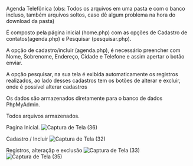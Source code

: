 
Agenda Telefônica
(obs: Todos os arquivos em uma pasta e com o banco incluso, também arquivos soltos, caso dê algum problema na hora do download da pasta)

É composto pela página inicial (home.php) com as opções de Cadastro de contatos(agenda.php) e Pesquisar (pesquisar.php).

A opção de cadastro/incluir (agenda.php), é necessário preencher com Nome, Sobrenome, Endereço, Cidade e Telefone e assim apertar o botão enviar.

A opção pesquisar, na sua tela é exibida automaticamente os registros realizados, ao lado desses cadastros tem os botões de alterar e excluir, onde é possível alterar cadastros

Os dados são armazenados diretamente para o banco de dados PhpMyAdmin.

Todos arquivos armazenados.

Pagina Inicial.
![Captura de Tela (36)](https://user-images.githubusercontent.com/70534830/126717404-2be2508c-dddf-4f96-aa38-0ba947abb67b.png)

Cadastro / Incluir
![Captura de Tela (32)](https://user-images.githubusercontent.com/70534830/126717597-61a51bea-83ed-4def-9cf0-f6f68610f121.png)

Registros, alteraçãp e exclusão 
![Captura de Tela (33)](https://user-images.githubusercontent.com/70534830/126717679-416646cf-9e6c-4efd-9846-8c2b00836760.png)
![Captura de Tela (35)](https://user-images.githubusercontent.com/70534830/126717699-db0487be-5dd3-40d9-b60d-7fb22093e9f4.png)


